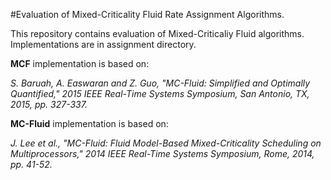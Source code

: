 #Evaluation of Mixed-Criticality Fluid Rate Assignment Algorithms.

This repository contains evaluation of Mixed-Criticaliy Fluid algorithms. Implementations are in assignment directory.

**MCF** implementation is based on: 

*S. Baruah, A. Easwaran and Z. Guo, "MC-Fluid: Simplified and Optimally Quantified," 2015 IEEE Real-Time Systems Symposium, San Antonio, TX, 2015, pp. 327-337.*

**MC-Fluid** implementation is based on:

*J. Lee et al., "MC-Fluid: Fluid Model-Based Mixed-Criticality Scheduling on Multiprocessors," 2014 IEEE Real-Time Systems Symposium, Rome, 2014, pp. 41-52.*
